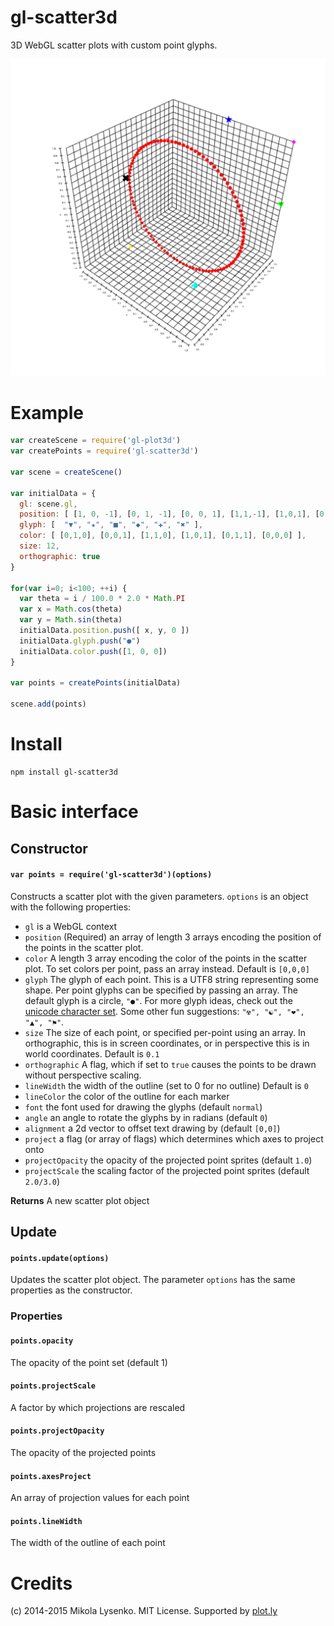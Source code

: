 gl-scatter3d
===============
3D WebGL scatter plots with custom point glyphs.

<img src="scatterplot.png">

# Example

```javascript
var createScene = require('gl-plot3d')
var createPoints = require('gl-scatter3d')

var scene = createScene()

var initialData = {
  gl: scene.gl,
  position: [ [1, 0, -1], [0, 1, -1], [0, 0, 1], [1,1,-1], [1,0,1], [0,1,1] ],
  glyph: [  "▼", "★", "■", "◆", "✚", "✖" ],
  color: [ [0,1,0], [0,0,1], [1,1,0], [1,0,1], [0,1,1], [0,0,0] ],
  size: 12,
  orthographic: true
}

for(var i=0; i<100; ++i) {
  var theta = i / 100.0 * 2.0 * Math.PI
  var x = Math.cos(theta)
  var y = Math.sin(theta)
  initialData.position.push([ x, y, 0 ])
  initialData.glyph.push("●")
  initialData.color.push([1, 0, 0])
}

var points = createPoints(initialData)

scene.add(points)
```

# Install

```
npm install gl-scatter3d
```

# Basic interface

## Constructor

#### `var points = require('gl-scatter3d')(options)`
Constructs a scatter plot with the given parameters.  `options` is an object with the following properties:

* `gl` is a WebGL context
* `position` (Required) an array of length 3 arrays encoding the position of the points in the scatter plot.
* `color` A length 3 array encoding the color of the points in the scatter plot.  To set colors per point, pass an array instead.  Default is `[0,0,0]`
* `glyph` The glyph of each point.  This is a UTF8 string representing some shape.  Per point glyphs can be specified by passing an array.  The default glyph is a circle, `"●"`.  For more glyph ideas, check out the [unicode character set](http://unicode-table.com/en/).  Some other fun suggestions: `"☢", "☯", "❤", "▲", "⚑"`. 
* `size` The size of each point, or specified per-point using an array.  In orthographic, this is in screen coordinates, or in perspective this is in world coordinates. Default is `0.1`
* `orthographic` A flag, which if set to `true` causes the points to be drawn without perspective scaling.
* `lineWidth` the width of the outline (set to 0 for no outline) Default is `0`
* `lineColor` the color of the outline for each marker
* `font` the font used for drawing the glyphs (default `normal`)
* `angle` an angle to rotate the glyphs by in radians (default `0`)
* `alignment` a 2d vector to offset text drawing by (default `[0,0]`)
* `project` a flag (or array of flags) which determines which axes to project onto
* `projectOpacity` the opacity of the projected point sprites (default `1.0`)
* `projectScale` the scaling factor of the projected point sprites (default `2.0/3.0`)

**Returns** A new scatter plot object

## Update

#### `points.update(options)`
Updates the scatter plot object.  The parameter `options` has the same properties as the constructor.

### Properties

#### `points.opacity`
The opacity of the point set (default 1)

#### `points.projectScale`
A factor by which projections are rescaled

#### `points.projectOpacity`
The opacity of the projected points

#### `points.axesProject`
An array of projection values for each point

#### `points.lineWidth`
The width of the outline of each point

# Credits
(c) 2014-2015 Mikola Lysenko. MIT License.  Supported by [plot.ly](https://plot.ly/)